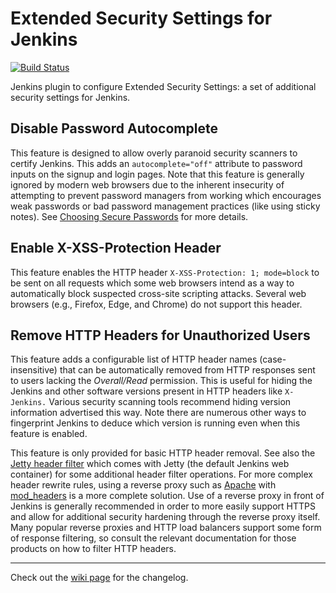 # Extended Security Settings for Jenkins

[![Build Status](https://ci.jenkins.io/buildStatus/icon?job=Plugins/extended-security-settings-plugin/master)](https://ci.jenkins.io/job/Plugins/job/extended-security-settings-plugin/job/master/)

Jenkins plugin to configure Extended Security Settings: a set of additional security settings for Jenkins.

## Disable Password Autocomplete

This feature is designed to allow overly paranoid security scanners to certify Jenkins.
This adds an `autocomplete="off"` attribute to password inputs on the signup and login pages.
Note that this feature is generally ignored by modern web browsers due to the inherent insecurity of attempting to prevent password managers from working which encourages weak passwords or bad password management practices (like using sticky notes).
See [Choosing Secure Passwords](https://www.schneier.com/blog/archives/2014/03/choosing_secure_1.html) for more details.

## Enable X-XSS-Protection Header

This feature enables the HTTP header `X-XSS-Protection: 1; mode=block` to be sent on all requests which some web browsers intend as a way to automatically block suspected cross-site scripting attacks.
Several web browsers (e.g., Firefox, Edge, and Chrome) do not support this header.

## Remove HTTP Headers for Unauthorized Users

This feature adds a configurable list of HTTP header names (case-insensitive) that can be automatically removed from HTTP responses sent to users lacking the *Overall/Read* permission.
This is useful for hiding the Jenkins and other software versions present in HTTP headers like `X-Jenkins.`
Various security scanning tools recommend hiding version information advertised this way.
Note there are numerous other ways to fingerprint Jenkins to deduce which version is running even when this feature is enabled.

This feature is only provided for basic HTTP header removal.
See also the [Jetty header filter](https://www.eclipse.org/jetty/documentation/current/header-filter.html) which comes with Jetty (the default Jenkins web container) for some additional header filter operations.
For more complex header rewrite rules, using a reverse proxy such as [Apache](https://httpd.apache.org/) with [mod_headers](https://httpd.apache.org/docs/current/mod/mod_headers.html) is a more complete solution.
Use of a reverse proxy in front of Jenkins is generally recommended in order to more easily support HTTPS and allow for additional security hardening through the reverse proxy itself.
Many popular reverse proxies and HTTP load balancers support some form of response filtering, so consult the relevant documentation for those products on how to filter HTTP headers.

---

Check out the [wiki page](https://wiki.jenkins.io/display/JENKINS/Extended+Security+Settings+Plugin) for the changelog.
